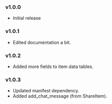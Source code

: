 ### v1.0.0
* Initial release

### v1.0.1
* Edited documentation a bit.

### v1.0.2
* Added more fields to item data tables.

### v1.0.3
* Updated manifest dependency.
* Added add_chat_message (from ShareItem).